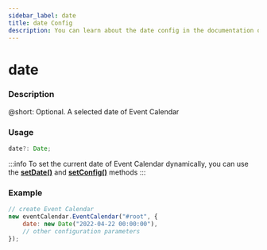 ```yaml
---
sidebar_label: date
title: date Config
description: You can learn about the date config in the documentation of the DHTMLX JavaScript Event Calendar library. Browse developer guides and API reference, try out code examples and live demos, and download a free 30-day evaluation version of DHTMLX Event Calendar.
---
```


# date

### Description

@short: Optional. A selected date of Event Calendar

### Usage

~~~jsx {}
date?: Date;
~~~

:::info
To set the current date of Event Calendar dynamically, you can use the 
[**setDate()**](api/methods/js_eventcalendar_setdate_method.md) and
[**setConfig()**](api/methods/js_eventcalendar_setconfig_method.md) methods
:::

### Example

~~~jsx {3}
// create Event Calendar
new eventCalendar.EventCalendar("#root", {
    date: new Date("2022-04-22 00:00:00"),
    // other configuration parameters
});
~~~
